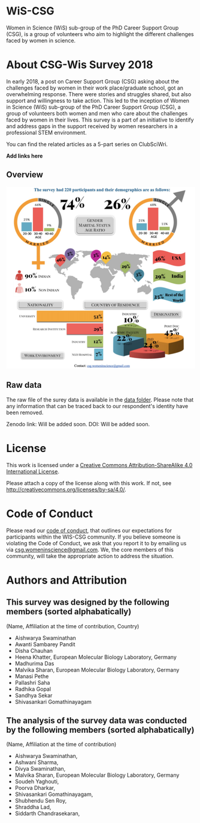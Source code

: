 # WiS-CSG

Women in Science (WiS) sub-group of the PhD Career Support Group (CSG), is a group of volunteers who aim to highlight the different challenges faced by women in science. 

# About CSG-Wis Survey 2018

In early 2018, a post on Career Support Group (CSG) asking about the challenges faced by women in their work place/graduate school, got an overwhelming response. There were stories and struggles shared, but also support and willingness to take action. This led to the inception of Women in Science (WiS) sub-group of the PhD Career Support Group (CSG), a group of volunteers both women and men who care about the challenges faced by women in their lives. This survey is a part of an initiative to identify and address gaps in the support received by women researchers in a professional STEM environment. 

You can find the related articles as a 5-part series on ClubSciWri.

**Add links here**

## Overview

![](https://github.com/csgsciencesurvey/WISCSG2018/blob/master/images/overview.jpeg?raw=true)

## Raw data

The raw file of the surey data is available in the [data folder](./data). Please note that any information that can be traced back to our respondent's identity have been removed.

Zenodo link: Will be added soon.
DOI: Will be added soon.

# License

This work is licensed under a
[Creative Commons Attribution-ShareAlike 4.0 International License](https://github.com/csgsciencesurvey/csgwis2018/blob/master/CC-BY-SA-4.0).

Please attach a copy of the license along with this
work. If not, see <http://creativecommons.org/licenses/by-sa/4.0/>.

# Code of Conduct

Please read our [code of conduct](code-of-conduct.md), that outlines our expectations for participants within the WIS-CSG community. If you believe someone is violating the Code of Conduct, we ask that you report it to by emailing us via [csg.womeninscience@gmail.com](mailto:csg.womeninscience@gmail.com). We, the core members of this community, will take the appropriate action to address the situation.

# Authors and Attribution

## This survey was designed by the following members (sorted alphabatically)

(Name, Affiliation at the time of contribution, Country)
- Aishwarya Swaminathan
- Awanti Sambarey Pandit
- Disha Chauhan
- Heena Khatter, European Molecular Biology Laboratory, Germany
- Madhurima Das
- Malvika Sharan, European Molecular Biology Laboratory, Germany
- Manasi Pethe
- Pallashri Saha
- Radhika Gopal
- Sandhya Sekar
- Shivasankari Gomathinayagam

## The analysis of the survey data was conducted by the following members (sorted alphabatically)

(Name, Affiliation at the time of contribution)

- Aishwarya Swaminathan,
- Ashwani Sharma, 
- Divya Swaminathan, 
- Malvika Sharan, European Molecular Biology Laboratory, Germany 
- Soudeh Yaghouti,
- Poorva Dharkar, 
- Shivasankari Gomathinayagam, 
- Shubhendu Sen Roy, 
- Shraddha Lad, 
- Siddarth Chandrasekaran, 
